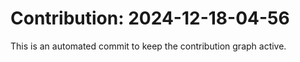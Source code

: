 # Contribution: 2024-12-18-04-56
This is an automated commit to keep the contribution graph active.
